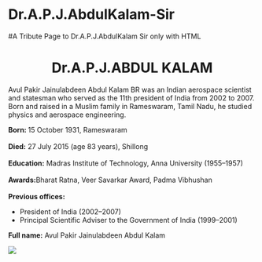 # Dr.A.P.J.AbdulKalam-Sir
#A Tribute Page to Dr.A.P.J.AbdulKalam Sir only with HTML
<!DOCTYPE html>
<html>
<head>
  
<title>Tribute page</title>
</head>
<body>

<h1 align="center"> Dr.A.P.J.ABDUL KALAM</h1>
  <p>Avul Pakir Jainulabdeen Abdul Kalam BR was an Indian aerospace scientist and statesman who served as the 11th president of India from 2002 to 2007.<br> Born and raised in a Muslim family in Rameswaram, Tamil Nadu, he studied physics and aerospace engineering.
  <div><b>Born: </b>15 October 1931, Rameswaram</div>
  <br>
  <div><b>Died:</b> 27 July 2015 (age 83 years), Shillong</div>
<br>
  <div><b>Education:</b> Madras Institute of Technology, Anna University (1955–1957)</div>
<br>
  <div><b>Awards:</b>Bharat Ratna, Veer Savarkar Award, Padma Vibhushan</div>
<br>
  <div><b>Previous offices:</b><ul>
  <li>President of India (2002–2007)</li>
    <li>Principal Scientific Adviser to the Government of India (1999–2001)</li>
</ul></div>
  <div><b>Full name:</b> Avul Pakir Jainulabdeen Abdul Kalam</div>
</p>
<img src="https://stantonyscollegepeerumade.ac.in/wp-content/uploads/2022/03/APJ-VOK-2.png">
  
</body>
</html>


